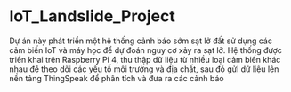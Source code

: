 # IoT_Landslide_Project
Dự án này phát triển một hệ thống cảnh báo sớm sạt lở đất sử dụng các cảm biến IoT và máy học để dự đoán nguy cơ xảy ra sạt lở. Hệ thống được triển khai trên Raspberry Pi 4, thu thập dữ liệu từ nhiều loại cảm biến khác nhau để theo dõi các yếu tố môi trường và địa chất, sau đó gửi dữ liệu lên nền tảng ThingSpeak để phân tích và đưa ra các cảnh báo
